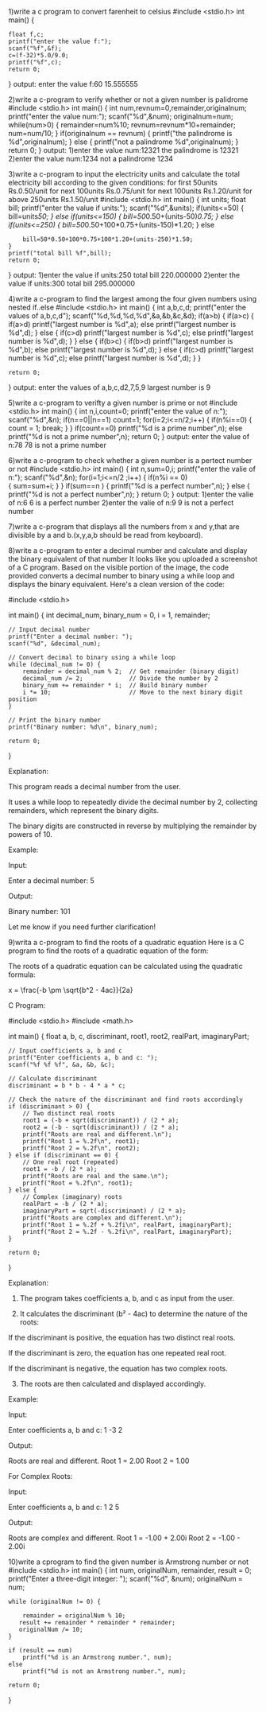 1)write a c program to convert farenheit to celsius
#include <stdio.h>
 int main()
{
    
    float f,c;
    printf("enter the value f:");
    scanf("%f",&f);
    c=(f-32)*5.0/9.0;
    printf("%f",c);
    return 0;
}
output: 
   enter the value f:60
15.555555

2)write a c-program to verify whether or not a given number is palidrome
#include <stdio.h>
int main() 
{
    int num,revnum=0,remainder,originalnum;
    printf("enter the value num:");
    scanf("%d",&num);
    originalnum=num;
    while(num>0)
    {
        remainder=num%10;
        revnum=revnum*10+remainder;
        num=num/10;
    }
    if(originalnum == revnum)
    {
        printf("the palindrome is %d",originalnum);
    }
    else
    {
        printf("not a palindrome %d",originalnum);
    }
    return 0;
}
output:
1)enter the value num:12321
the palindrome is 12321
2)enter the value num:1234
not a palindrome 1234
  
3)write a c-program to input the electricity units and calculate the total electricity bill according to the given conditions:
for first 50units Rs.0.50/unit
for next 100units Rs.0.75/unit
for next 100units Rs.1.20/unit
for above 250units Rs.1.50/unit
#include <stdio.h>
int main() 
{
    int units;
    float bill;
    printf("enter the value if units:");
    scanf("%d",&units);
    if(units<=50)
    {
        bill=units*50;
    }
    else if(units<=150)
    {
        bill=50*0.50+(units-50)*0.75;
    }
    else if(units<=250)
    {
        bill=50*0.50+100*0.75+(units-150)*1.20;
    }
    else
    
        bill=50*0.50+100*0.75+100*1.20+(units-250)*1.50;
    }
    printf("total bill %f",bill);
    return 0;
}
output:
1)enter the value if units:250
total bill 220.000000
2)enter the value if units:300
total bill 295.000000

4)write a c-program to find the largest among the four given numbers using nested if..else
 #include <stdio.h>
int main()
{
    int a,b,c,d;
    printf("enter the values of a,b,c,d");
    scanf("%d,%d,%d,%d",&a,&b,&c,&d);
    if(a>b)
    {
        if(a>c)
        {
            if(a>d)
              printf("largest number is %d",a);
            else
              printf("largest number is %d",d);
        }
        else
        {
            if(c>d)
              printf("largest number is %d",c);
            else
              printf("largest number is %d",d);
        }
    }
    else
    {
        if(b>c)
      {
          if(b>d)
            printf("largest number is %d",b);
          else
            printf("largest number is %d",d);
      }
        else
        {
            if(c>d)
              printf("largest number is %d",c);
            else
              printf("largest number is %d",d);
        }
    }
    
    return 0;
}
output:
enter the values of a,b,c,d2,7,5,9
largest number is 9

5)write a c-program to verifty a given number is prime or not
#include <stdio.h>
int main() 
{
    int n,i,count=0;
    printf("enter the value of n:");
    scanf("%d",&n);
    if(n==0||n==1)
     count=1;
    for(i=2;i<=n/2;i++)
    {
        if(n%i==0)
        {
            count = 1;
            break;
        }
    }
    if(count==0)
      printf("%d is a prime number",n);
    else
      printf("%d is not a prime number",n);
    return 0;
}
output:
enter the value of n:78
78 is not a prime number

6)write a c-program to check whether a given number is a pertect number or not
#include <stdio.h>
int main()
{
    int n,sum=0,i;
    printf("enter the valie of n:");
    scanf("%d",&n);
    for(i=1;i<=n/2 ;i++)
    { 
      if(n%i == 0)  
      {
          sum=sum+i;
      }
    }
    if(sum==n )
    {
        printf("%d is a perfect number",n);
    }
    else
    {
        printf("%d is not a perfect number",n);
    }
    return 0;
}
output:
1)enter the valie of n:6
6 is a perfect number
2)enter the valie of n:9
9 is not a perfect number

7)write a c-program that displays all the numbers from x and y,that are divisible by a and b.(x,y,a,b should be read from keyboard).

8)write a c-program to enter a decimal number and calculate and display the binary equivalent of that number
It looks like you uploaded a screenshot of a C program. Based on the visible portion of the image, the code provided converts a decimal number to binary using a while loop and displays the binary equivalent. Here's a clean version of the code:

#include <stdio.h>

int main() {
    int decimal_num, binary_num = 0, i = 1, remainder;

    // Input decimal number
    printf("Enter a decimal number: ");
    scanf("%d", &decimal_num);

    // Convert decimal to binary using a while loop
    while (decimal_num != 0) {
        remainder = decimal_num % 2;  // Get remainder (binary digit)
        decimal_num /= 2;             // Divide the number by 2
        binary_num += remainder * i;  // Build binary number
        i *= 10;                      // Move to the next binary digit position
    }

    // Print the binary number
    printf("Binary number: %d\n", binary_num);

    return 0;
}

Explanation:

This program reads a decimal number from the user.

It uses a while loop to repeatedly divide the decimal number by 2, collecting remainders, which represent the binary digits.

The binary digits are constructed in reverse by multiplying the remainder by powers of 10.


Example:

Input:

Enter a decimal number: 5

Output:

Binary number: 101

Let me know if you need further clarification!


9)writa a c-program to find the roots of a quadratic equation
Here is a C program to find the roots of a quadratic equation of the form:



The roots of a quadratic equation can be calculated using the quadratic formula:

x = \frac{-b \pm \sqrt{b^2 - 4ac}}{2a}

C Program:

#include <stdio.h>
#include <math.h>

int main() {
    float a, b, c, discriminant, root1, root2, realPart, imaginaryPart;

    // Input coefficients a, b and c
    printf("Enter coefficients a, b and c: ");
    scanf("%f %f %f", &a, &b, &c);

    // Calculate discriminant
    discriminant = b * b - 4 * a * c;

    // Check the nature of the discriminant and find roots accordingly
    if (discriminant > 0) {
        // Two distinct real roots
        root1 = (-b + sqrt(discriminant)) / (2 * a);
        root2 = (-b - sqrt(discriminant)) / (2 * a);
        printf("Roots are real and different.\n");
        printf("Root 1 = %.2f\n", root1);
        printf("Root 2 = %.2f\n", root2);
    } else if (discriminant == 0) {
        // One real root (repeated)
        root1 = -b / (2 * a);
        printf("Roots are real and the same.\n");
        printf("Root = %.2f\n", root1);
    } else {
        // Complex (imaginary) roots
        realPart = -b / (2 * a);
        imaginaryPart = sqrt(-discriminant) / (2 * a);
        printf("Roots are complex and different.\n");
        printf("Root 1 = %.2f + %.2fi\n", realPart, imaginaryPart);
        printf("Root 2 = %.2f - %.2fi\n", realPart, imaginaryPart);
    }

    return 0;
}

Explanation:

1. The program takes coefficients a, b, and c as input from the user.


2. It calculates the discriminant (b² - 4ac) to determine the nature of the roots:

If the discriminant is positive, the equation has two distinct real roots.

If the discriminant is zero, the equation has one repeated real root.

If the discriminant is negative, the equation has two complex roots.



3. The roots are then calculated and displayed accordingly.



Example:

Input:

Enter coefficients a, b and c: 1 -3 2

Output:

Roots are real and different.
Root 1 = 2.00
Root 2 = 1.00

For Complex Roots:

Input:

Enter coefficients a, b and c: 1 2 5

Output:

Roots are complex and different.
Root 1 = -1.00 + 2.00i
Root 2 = -1.00 - 2.00i

10)write a cprogram to find the given number is Armstrong number or not
#include <stdio.h>
int main() {
    int num, originalNum, remainder, result = 0;
    printf("Enter a three-digit integer: ");
    scanf("%d", &num);
    originalNum = num;

    while (originalNum != 0) {
      
        remainder = originalNum % 10;
       result += remainder * remainder * remainder;
       originalNum /= 10;
    }

    if (result == num)
        printf("%d is an Armstrong number.", num);
    else
        printf("%d is not an Armstrong number.", num);

    return 0;
}



















































